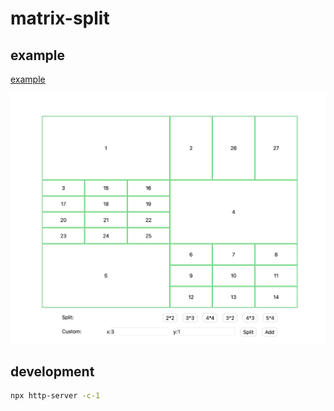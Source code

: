 # matrix-split

## example

[example](https://byronogis.github.io/matrix-split)

![example](./assets/example.png)

## development

```bash
npx http-server -c-1
```
